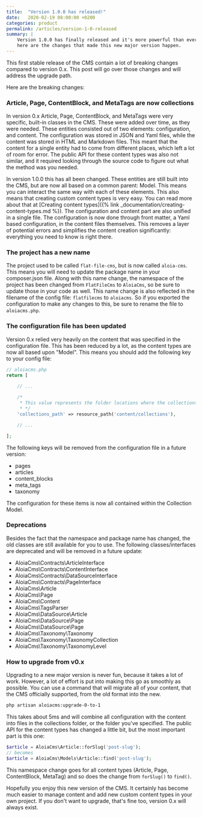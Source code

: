 ```yaml
---
title:  "Version 1.0.0 has released!"
date:   2020-02-19 08:00:00 +0200
categories: product
permalink: /articles/version-1-0-released
summary: | 
    Version 1.0.0 has finally released and it's more powerful than ever before! Before upgrading from v0.x, 
    here are the changes that made this new major version happen.
---
```


This first stable release of the CMS contain a lot of breaking changes compared to version 0.x.
This post will go over those changes and will address the upgrade path.

Here are the breaking changes:

### Article, Page, ContentBlock, and MetaTags are now collections
In version 0.x Article, Page, ContentBlock, and MetaTags were very specific, built-in classes in the CMS. 
These were added over time, as they were needed. These entities consisted out of two elements: configuration, and content.
The configuration was stored in JSON and Yaml files, while the content was stored in HTML and Markdown files. 
This meant that the content for a single entity had to come from different places, which left a lot of room for error.
The public API for these content types was also not similar, and it required looking through the source code to figure 
out what the method was you needed.

In version 1.0.0 this has all been changed. These entities are still built into the CMS, but are now all based on a common 
parent: Model. This means you can interact the same way with each of these elements. This also means that creating custom 
content types is very easy. You can read more about that at 
[Creating content types]({% link _documentation/creating-content-types.md %}). 
The configuration and content part are also unified in a single file. The configuration is now done through front matter, 
a Yaml based configuration, in the content files themselves. This removes a layer of potential errors and simplifies 
the content creation significantly: everything you need to know is right there.

### The project has a new name
The project used to be called ``flat-file-cms``, but is now called ``aloia-cms``. This means you will need to update the 
package name in your composer.json file. Along with this name change, the namespace of the project has been changed from 
``FlatFileCms`` to ``AloiaCms``, so be sure to update those in your code as well. This name change is also reflected in 
the filename of the config file: ``flatfilecms`` to ``aloiacms``. So if you exported the configuration to make any 
changes to this, be sure to rename the file to ``aloiacms.php``.

### The configuration file has been updated
Version 0.x relied very heavily on the content that was specified in the configuration file. This has been reduced by a lot, as the content types are now all based upon "Model". This means you should add the following key to your config file:

```php
// aloiacms.php
return [
    
    // ...

    /*
     * This value represents the folder locations where the collections are saved
     * */
    'collections_path' => resource_path('content/collections'),

    // ...

];
```

The following keys will be removed from the configuration file in a future version:
- pages
- articles
- content_blocks
- meta_tags
- taxonomy

The configuration for these items is now all contained within the Collection Model.

### Deprecations
Besides the fact that the namespace and package name has changed, the old classes are still available for you to use.
The following classes/interfaces are deprecated and will be removed in a future update:

- AloiaCms\Contracts\ArticleInterface
- AloiaCms\Contracts\ContentInterface
- AloiaCms\Contracts\DataSourceInterface
- AloiaCms\Contracts\PageInterface
- AloiaCms\Article
- AloiaCms\Page
- AloiaCms\Content
- AloiaCms\TagsParser
- AloiaCms\DataSource\Article
- AloiaCms\DataSource\Page
- AloiaCms\DataSource\Page
- AloiaCms\Taxonomy\Taxonomy
- AloiaCms\Taxonomy\TaxonomyCollection
- AloiaCms\Taxonomy\TaxonomyLevel

### How to upgrade from v0.x
Upgrading to a new major version is never fun, because it takes a lot of work. However, a lot of effort is put into 
making this go as smoothly as possible. You can use a command that will migrate all of your content, 
that the CMS officially supported, from the old format into the new. 

```bash
php artisan aloiacms:upgrade-0-to-1
```

This takes about 5ms and will combine all 
configuration with the content into files in the collections folder, or the folder you've specified. 
The public API for the content types has changed a little bit, but the most important part is this one: 

```php
$article = AloiaCms\Article::forSlug('post-slug');
// becomes
$article = AloiaCms\Models\Article::find('post-slug');
```

This namespace change goes for all content types (Article, Page, ContentBlock, MetaTag) and so does the 
change from ``forSlug()`` to ``find()``.

Hopefully you enjoy this new version of the CMS. It certainly has become much easier to manage content 
and add new custom content types in your own project. If you don't want to upgrade, that's fine too, 
version 0.x will always exist.